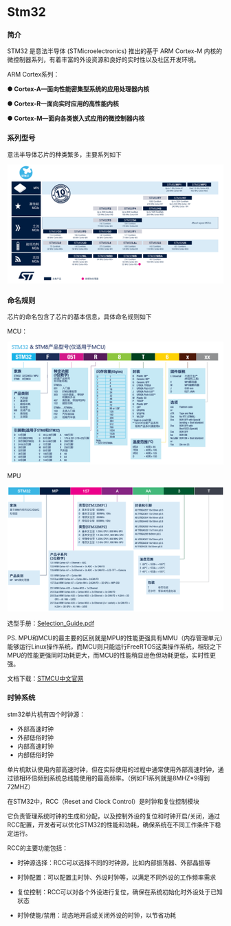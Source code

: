 # Stm32

### 简介

STM32 是意法半导体 (STMicroelectronics) 推出的基于 ARM Cortex-M 内核的微控制器系列，有着丰富的外设资源和良好的实时性以及社区开发环境。

ARM Cortex系列：

 **● Cortex-A—面向性能密集型系统的应用处理器内核**

 **● Cortex-R—面向实时应用的高性能内核**

 **● Cortex-M—面向各类嵌入式应用的微控制器内核**

### 系列型号

意法半导体芯片的种类繁多，主要系列如下

![芯片种类](./Picture/芯片种类.png)

### 命名规则

芯片的命名包含了芯片的基本信息，具体命名规则如下

MCU：

![芯片命名规则](./Picture/芯片命名规则.png)

MPU

![MPU命名规则](./Picture/MPU命名规则.png)

选型手册：[Selection_Guide.pdf](https://static.stmcu.com.cn/upload/Selection_Guide.pdf)

PS.
MPU和MCU的最主要的区别就是MPU的性能更强具有MMU（内存管理单元）能够运行Linux操作系统，而MCU则只能运行FreeRTOS这类操作系统，相较之下MPU的性能更强同时功耗更大，而MCU的性能稍显逊色但功耗更低，实时性更强。

文档下载：[STMCU中文官网](https://www.stmcu.com.cn/design_resource/)

### 时钟系统

stm32单片机有四个时钟源：

- 外部高速时钟
- 外部低俗时钟
- 内部高速时钟
- 内部低俗时钟

单片机默认使用内部高速时钟，但在实际使用的过程中通常使用外部高速时钟，通过锁相环倍频到系统总线能使用的最高频率。（例如F1系列就是8MHZ*9得到72MHZ）

在STM32中，RCC（Reset and Clock Control）是时钟和复位控制模块

它负责管理系统时钟的生成和分配，以及控制外设的复位和时钟开启/关闭，通过RCC配置，开发者可以优化STM32的性能和功耗，确保系统在不同工作条件下稳定运行。

RCC的主要功能包括：

- 时钟源选择：RCC可以选择不同的时钟源，比如内部振荡器、外部晶振等

- 时钟配置：可以配置主时钟、外设时钟等，以满足不同外设的工作频率需求
- 复位控制：RCC可以对各个外设进行复位，确保在系统初始化时外设处于已知状态
- 时钟使能/禁用：动态地开启或关闭外设的时钟，以节省功耗

